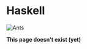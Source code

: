 # Haskell

![Ants](https://media.giphy.com/media/MLYvQVgQ1RSA8/giphy.gif)

**This page doesn't exist \(yet\)**

